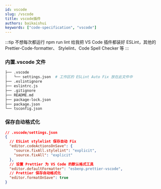 ```yaml
---
id: vscode
slug: /vscode
title: vscode插件
authors: baikaishui
keywords: ["code-specification", "vscode"]
---
```


:::tip
不想每次都运行 npm run lint 给我把 VS Code 插件都装好 ESLint，其他的 Prettier-Code-formatter、 Stylelint、Code Spell Checker 等
:::

### 内置.vscode 文件

```bash
├── .vscode
│   └── settings.json  # 工作区的 ESLint Auto Fix 放在此文件中
├── .eslintignore
├── eslintrc.js
├── .gitignore
├── README.md
├── package-lock.json
├── package.json
└── tsconfig.json
```

### 保存自动格式化

```json
// .vscode/settings.json
{
  // ESLint stylelint 保存自动 Fix
  "editor.codeActionsOnSave": {
    "source.fixAll.stylelint": "explicit",
    "source.fixAll": "explicit"
  },
  // 设置 Prettier 为 VS Code 的默认格式工具
  "editor.defaultFormatter": "esbenp.prettier-vscode",
  // Prettier 保存自动格式化
  "editor.formatOnSave": true
}
```
